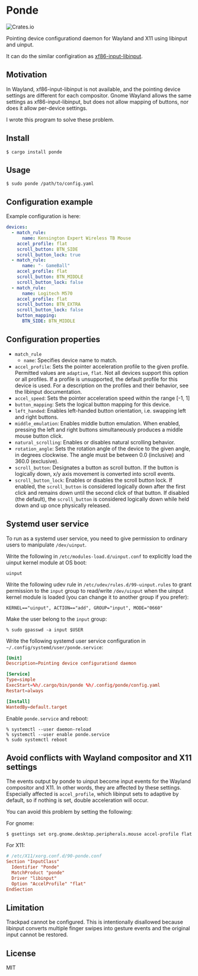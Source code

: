 # Ponde
![Crates.io](https://img.shields.io/crates/v/ponde)

Pointing device configurationd daemon for Wayland and X11 using libinput and uinput.

It can do the similar configiration as [xf86-input-libinput](https://gitlab.freedesktop.org/xorg/driver/xf86-input-libinput).

## Motivation

In Wayland, xf86-input-libinput is not available, and the pointing device settings are different for each compositor.
Gnome Wayland allows the same settings as xf86-input-libinput, but does not allow mapping of buttons, nor does it allow per-device settings.

I wrote this program to solve these problem.


## Install

```console
$ cargo install ponde
```

## Usage

```console
$ sudo ponde /path/to/config.yaml
```

## Configuration example

Example configuration is here:

```config.yaml
devices:
  - match_rule:
      name: Kensington Expert Wireless TB Mouse
    accel_profile: flat
    scroll_button: BTN_SIDE
    scroll_button_lock: true
  - match_rule:
      name: "- GameBall"
    accel_profile: flat
    scroll_button: BTN_MIDDLE
    scroll_button_lock: false
  - match_rule:
      name: Logitech M570
    accel_profile: flat
    scroll_button: BTN_EXTRA
    scroll_button_lock: false
    button_mapping:
      BTN_SIDE: BTN_MIDDLE
```


## Configuration properties

- `match_rule`
  - `name`: Specifies device name to match.
- `accel_profile`: Sets the pointer acceleration profile to the given profile. Permitted values are `adaptive`, `flat`.  Not all devices support this option or all profiles. If a profile is unsupported, the default profile for this device is used. For a description on the profiles and their behavior, see the libinput documentation.
- `accel_speed`: Sets the pointer acceleration speed within the range [-1, 1]
- `button_mapping`: Sets the logical button mapping for this device.
- `left_handed`: Enables left-handed button orientation, i.e. swapping left and right buttons.
- `middle_emulation`: Enables middle button emulation. When enabled, pressing the left and right buttons simultaneously produces a middle mouse button click.
- `natural_scrolling`: Enables or disables natural scrolling behavior.
- `rotation_angle`: Sets the rotation angle of the device to the given angle, in degrees clockwise. The angle must be between 0.0 (inclusive) and 360.0 (exclusive).
- `scroll_button`: Designates a button as scroll button. If the button is logically down, x/y axis movement is converted into scroll events.
- `scroll_button_lock`: Enables or disables the scroll button lock. If enabled, the `scroll_button` is considered logically down after the first click and remains down until the second click of that button. If disabled (the default), the `scroll_button` is considered logically down while held down and up once physically released.


## Systemd user service

To run as a systemd user service, you need to give permission to ordinary users to manipulate `/dev/uinput`.

Write the following in `/etc/modules-load.d/uinput.conf` to explicitly load the uinput kernel module at OS boot:

```
uinput
```

Write the following udev rule in `/etc/udev/rules.d/99-uinput.rules` to grant permission to the `input` group to read/write `/dev/uinput` when the uinput kernel module is loaded (you can change it to another group if you prefer):

```
KERNEL=="uinput", ACTION=="add", GROUP="input", MODE="0660"
```

Make the user belong to the `input` group:

```console
% sudo gpasswd -a input $USER
```

Write the following systemd user service configuration in `~/.config/systemd/user/ponde.service`:

```conf
[Unit]
Description=Pointing device configurationd daemon

[Service]
Type=simple
ExecStart=%h/.cargo/bin/ponde %h/.config/ponde/config.yaml
Restart=always

[Install]
WantedBy=default.target
```

Enable `ponde.service` and reboot:

```code
% systemctl --user daemon-reload
% systemctl --user enable ponde.service
% sudo systemctl reboot
```


## Avoid conflicts with Wayland compositor and X11 settings

The events output by ponde to uinput become input events for the Wayland compositor and X11. In other words, they are affected by these settings.
Especially affected is `accel_profile`, which libinput sets to adaptive by default, so if nothing is set, double acceleration will occur.

You can avoid this problem by setting the following:

For gnome:
```console
$ gsettings set org.gnome.desktop.peripherals.mouse accel-profile flat
```

For X11:

```conf
# /etc/X11/xorg.conf.d/90-ponde.conf
Section "InputClass"
  Identifier "Ponde"
  MatchProduct "ponde"
  Driver "libinput"
  Option "AccelProfile" "flat"
EndSection
```

## Limitation

Trackpad cannot be configured. This is intentionally disallowed because libinput converts multiple finger swipes into gesture events and the original input cannot be restored.

## License

MIT
